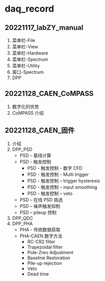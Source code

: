 # daq_record

## 20221117_labZY_manual
1. 菜单栏-File
2. 菜单栏-View
3. 菜单栏-Hardware
4. 菜单栏-Spectrum
5. 菜单栏-Utility
6. 窗口-Spectrum
7. DPP


## 20221128_CAEN_CoMPASS
1. 数字化的优势
2. CoMPASS 介绍


## 20221128_CAEN_固件
1. 介绍
2. DPP_PSD
   * PSD - 基线计算
   * PSD - 触发控制
      * PSD - 触发控制 - 数字 CFD
      * PSD - 触发控制 - Multi trigger
      * PSD - 触发控制 – trigger hysteresis
      * PSD - 触发控制 – input smoothing
      * PSD - 触发控制 – veto
   * PSD – 在线 PSD 挑选
   * PSD – 噪声触发抑制
   * PSD – pileup 控制
3. DPP_QDC
4. DPP_PHA
   * PHA - 传统数据获取
   * PHA-CAEN 数字方法
      * RC-CR2 filter
      * Trapezoidal filter
      * Pole-Zreo Adjustment
      * Baseline Restoration
      * Pile-up rejection
      * Veto
      * Dead time